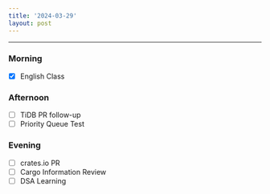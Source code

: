 ```yaml
---
title: '2024-03-29'
layout: post
---
```


---

### Morning

- [x] English Class

### Afternoon

- [ ] TiDB PR follow-up
- [ ] Priority Queue Test

### Evening

- [ ] crates.io PR
- [ ] Cargo Information Review
- [ ] DSA Learning
